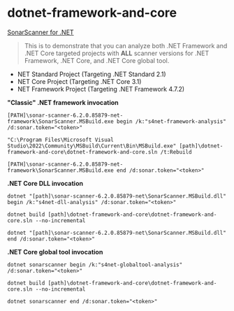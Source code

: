 # dotnet-framework-and-core

[SonarScanner for .NET](https://docs.sonarsource.com/sonarqube/latest/analyzing-source-code/scanners/sonarscanner-for-dotnet/)

> This is to demonstrate that you can analyze both .NET Framework and .NET Core targeted projects with **ALL** scanner versions for .NET Framework, .NET Core, and .NET Core global tool.

- NET Standard Project (Targeting .NET Standard 2.1)
- NET Core Project (Targeting .NET Core 3.1)
- NET Framework Project (Targeting .NET Framework 4.7.2)

**"Classic" .NET framework invocation**
```
[PATH]\sonar-scanner-6.2.0.85879-net-framework\SonarScanner.MSBuild.exe begin /k:"s4net-framework-analysis" /d:sonar.token="<token>"
```
```
"C:\Program Files\Microsoft Visual Studio\2022\Community\MSBuild\Current\Bin\MSBuild.exe" [path]\dotnet-framework-and-core\dotnet-framework-and-core.sln /t:Rebuild
```
```
[PATH]\sonar-scanner-6.2.0.85879-net-framework\SonarScanner.MSBuild.exe end /d:sonar.token="<token>"
```

**.NET Core DLL invocation**
```
dotnet "[path]\sonar-scanner-6.2.0.85879-net\SonarScanner.MSBuild.dll" begin /k:"s4net-dll-analysis" /d:sonar.token="<token>"
```
```
dotnet build [path]\dotnet-framework-and-core\dotnet-framework-and-core.sln --no-incremental
```
```
dotnet "[path]\sonar-scanner-6.2.0.85879-net\SonarScanner.MSBuild.dll" end /d:sonar.token="<token>" 
```

**.NET Core global tool invocation**
```
dotnet sonarscanner begin /k:"s4net-globaltool-analysis" /d:sonar.token="<token>"
```

```
dotnet build [path]\dotnet-framework-and-core\dotnet-framework-and-core.sln --no-incremental
```

```
dotnet sonarscanner end /d:sonar.token="<token>"
```